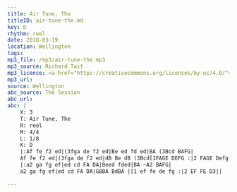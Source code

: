 ```yaml
---
title: Air Tune, The
titleID: air-tune-the.md
key: D
rhythm: reel
date: 2018-03-19
location: Wellington
tags:
mp3_file: /mp3/air-tune-the.mp3
mp3_source: Richard Tait
mp3_licence: <a href="https://creativecommons.org/licenses/by-nc/4.0/">CC-BY-NC-4.0</a>
mp3_url:
source: Wellington
abc_source: The Session
abc_url:
abc: |
    X: 3
    T: Air Tune, The
    R: reel
    M: 4/4
    L: 1/8
    K: D
    |:Af fe f2 ed|(3fga de f2 ed|Be ed fd ed|BA (3Bcd BAFG|
    Af fe f2 ed|(3fga de f2 ed|dB Be dB (3Bcd[1FAGE DEFG :|2 FAGE Defg||
    |:a2 ga fg ef|ed cd FA DA|Beed fded|BA ~A2 BAFG|
    a2 ga fg ef|ed cd FA DA|GBBA BdBA |[1 ef fe de fg :|2 EF FE D3||

---
```

